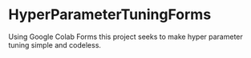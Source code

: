 # HyperParameterTuningForms
Using Google Colab Forms this project seeks to make hyper parameter tuning simple and codeless. 
